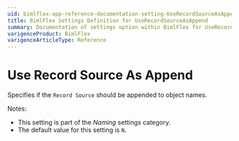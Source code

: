 ```yaml
---
uid: bimlflex-app-reference-documentation-setting-UseRecordSourceAsAppend
title: BimlFlex Settings Definition for UseRecordSourceAsAppend
summary: Documentation of settings option within BimlFlex for UseRecordSourceAsAppend
varigenceProduct: BimlFlex
varigenceArticleType: Reference
---
```


# Use Record Source As Append

Specifies if the `Record Source` should be appended to object names.

Notes:

* This setting is part of the *Naming* settings category.
* The default value for this setting is `N`.
